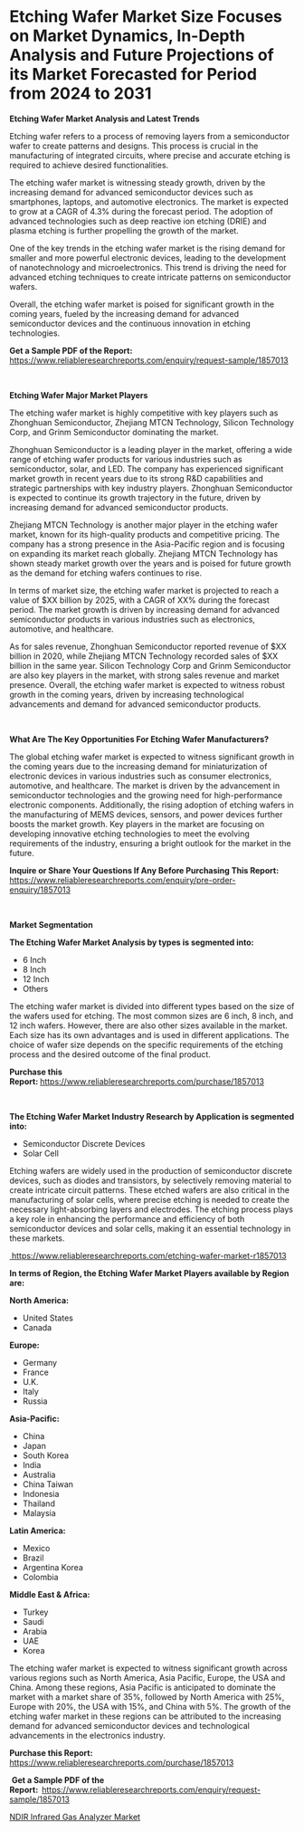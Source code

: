 <p><h1>Etching Wafer Market Size Focuses on Market Dynamics, In-Depth Analysis and Future Projections of its Market Forecasted for Period from 2024 to 2031</h1></p><p><strong>Etching Wafer Market Analysis and Latest Trends</strong></p>
<p><p>Etching wafer refers to a process of removing layers from a semiconductor wafer to create patterns and designs. This process is crucial in the manufacturing of integrated circuits, where precise and accurate etching is required to achieve desired functionalities.</p><p>The etching wafer market is witnessing steady growth, driven by the increasing demand for advanced semiconductor devices such as smartphones, laptops, and automotive electronics. The market is expected to grow at a CAGR of 4.3% during the forecast period. The adoption of advanced technologies such as deep reactive ion etching (DRIE) and plasma etching is further propelling the growth of the market.</p><p>One of the key trends in the etching wafer market is the rising demand for smaller and more powerful electronic devices, leading to the development of nanotechnology and microelectronics. This trend is driving the need for advanced etching techniques to create intricate patterns on semiconductor wafers.</p><p>Overall, the etching wafer market is poised for significant growth in the coming years, fueled by the increasing demand for advanced semiconductor devices and the continuous innovation in etching technologies.</p></p>
<p><strong>Get a Sample PDF of the Report:&nbsp;</strong> <a href="https://www.reliableresearchreports.com/enquiry/request-sample/1857013">https://www.reliableresearchreports.com/enquiry/request-sample/1857013</a></p>
<p>&nbsp;</p>
<p><strong>Etching Wafer Major Market Players</strong></p>
<p><p>The etching wafer market is highly competitive with key players such as Zhonghuan Semiconductor, Zhejiang MTCN Technology, Silicon Technology Corp, and Grinm Semiconductor dominating the market. </p><p>Zhonghuan Semiconductor is a leading player in the market, offering a wide range of etching wafer products for various industries such as semiconductor, solar, and LED. The company has experienced significant market growth in recent years due to its strong R&D capabilities and strategic partnerships with key industry players. Zhonghuan Semiconductor is expected to continue its growth trajectory in the future, driven by increasing demand for advanced semiconductor products.</p><p>Zhejiang MTCN Technology is another major player in the etching wafer market, known for its high-quality products and competitive pricing. The company has a strong presence in the Asia-Pacific region and is focusing on expanding its market reach globally. Zhejiang MTCN Technology has shown steady market growth over the years and is poised for future growth as the demand for etching wafers continues to rise.</p><p>In terms of market size, the etching wafer market is projected to reach a value of $XX billion by 2025, with a CAGR of XX% during the forecast period. The market growth is driven by increasing demand for advanced semiconductor products in various industries such as electronics, automotive, and healthcare. </p><p>As for sales revenue, Zhonghuan Semiconductor reported revenue of $XX billion in 2020, while Zhejiang MTCN Technology recorded sales of $XX billion in the same year. Silicon Technology Corp and Grinm Semiconductor are also key players in the market, with strong sales revenue and market presence. Overall, the etching wafer market is expected to witness robust growth in the coming years, driven by increasing technological advancements and demand for advanced semiconductor products.</p></p>
<p>&nbsp;</p>
<p><strong>What Are The Key Opportunities For Etching Wafer Manufacturers?</strong></p>
<p><p>The global etching wafer market is expected to witness significant growth in the coming years due to the increasing demand for miniaturization of electronic devices in various industries such as consumer electronics, automotive, and healthcare. The market is driven by the advancement in semiconductor technologies and the growing need for high-performance electronic components. Additionally, the rising adoption of etching wafers in the manufacturing of MEMS devices, sensors, and power devices further boosts the market growth. Key players in the market are focusing on developing innovative etching technologies to meet the evolving requirements of the industry, ensuring a bright outlook for the market in the future.</p></p>
<p><strong>Inquire or Share Your Questions If Any Before Purchasing This Report:</strong> <a href="https://www.reliableresearchreports.com/enquiry/pre-order-enquiry/1857013">https://www.reliableresearchreports.com/enquiry/pre-order-enquiry/1857013</a></p>
<p>&nbsp;</p>
<p><strong>Market Segmentation</strong></p>
<p><strong>The Etching Wafer Market Analysis by types is segmented into:</strong></p>
<p><ul><li>6 Inch</li><li>8 Inch</li><li>12 Inch</li><li>Others</li></ul></p>
<p><p>The etching wafer market is divided into different types based on the size of the wafers used for etching. The most common sizes are 6 inch, 8 inch, and 12 inch wafers. However, there are also other sizes available in the market. Each size has its own advantages and is used in different applications. The choice of wafer size depends on the specific requirements of the etching process and the desired outcome of the final product.</p></p>
<p><strong>Purchase this Report:&nbsp;</strong><a href="https://www.reliableresearchreports.com/purchase/1857013">https://www.reliableresearchreports.com/purchase/1857013</a></p>
<p>&nbsp;</p>
<p><strong>The Etching Wafer Market Industry Research by Application is segmented into:</strong></p>
<p><ul><li>Semiconductor Discrete Devices</li><li>Solar Cell</li></ul></p>
<p><p>Etching wafers are widely used in the production of semiconductor discrete devices, such as diodes and transistors, by selectively removing material to create intricate circuit patterns. These etched wafers are also critical in the manufacturing of solar cells, where precise etching is needed to create the necessary light-absorbing layers and electrodes. The etching process plays a key role in enhancing the performance and efficiency of both semiconductor devices and solar cells, making it an essential technology in these markets.</p></p>
<p><a href="https://www.reliableresearchreports.com/etching-wafer-market-r1857013">&nbsp;https://www.reliableresearchreports.com/etching-wafer-market-r1857013</a></p>
<p><strong>In terms of Region, the Etching Wafer Market Players available by Region are:</strong></p>
<p>
    <p> <strong> North America: </strong>
        <ul>
            <li>United States</li>
            <li>Canada</li>
        </ul>
        </p> 
    <p> <strong> Europe: </strong>
        <ul>
            <li>Germany</li>
            <li>France</li>
            <li>U.K.</li>
            <li>Italy</li>
            <li>Russia</li>
        </ul>
        </p> 
    <p> <strong> Asia-Pacific: </strong>
        <ul>
            <li>China</li>
            <li>Japan</li>
            <li>South Korea</li>
            <li>India</li>
            <li>Australia</li>
            <li>China Taiwan</li>
            <li>Indonesia</li>
            <li>Thailand</li>
            <li>Malaysia</li>
        </ul>
        </p> 
    <p> <strong> Latin America: </strong>
        <ul>
            <li>Mexico</li>
            <li>Brazil</li>
            <li>Argentina Korea</li>
            <li>Colombia</li>
        </ul>
        </p> 
    <p> <strong> Middle East & Africa: </strong>
        <ul>
            <li>Turkey</li>
            <li>Saudi</li>
            <li>Arabia</li>
            <li>UAE</li>
            <li>Korea</li>
        </ul>
    </p>
    </p>
<p><p>The etching wafer market is expected to witness significant growth across various regions such as North America, Asia Pacific, Europe, the USA and China. Among these regions, Asia Pacific is anticipated to dominate the market with a market share of 35%, followed by North America with 25%, Europe with 20%, the USA with 15%, and China with 5%. The growth of the etching wafer market in these regions can be attributed to the increasing demand for advanced semiconductor devices and technological advancements in the electronics industry.</p></p>
<p><strong>Purchase this Report: </strong><a href="https://www.reliableresearchreports.com/purchase/1857013">https://www.reliableresearchreports.com/purchase/1857013</a></p>
<p>&nbsp;<strong>Get a Sample PDF of the Report:&nbsp;&nbsp;</strong><a href="https://www.reliableresearchreports.com/enquiry/request-sample/1857013">https://www.reliableresearchreports.com/enquiry/request-sample/1857013</a></p>
<p><strong></strong></p>
<p><p><a href="https://view.publitas.com/reportprime-1/ndir-infrared-gas-analyzer-market-a-global-and-regional-analysis-focus-on-region-country-level-analysis-and-competitive-landscape-analysis-and-forecast-2024-2031/">NDIR Infrared Gas Analyzer Market</a></p></p>